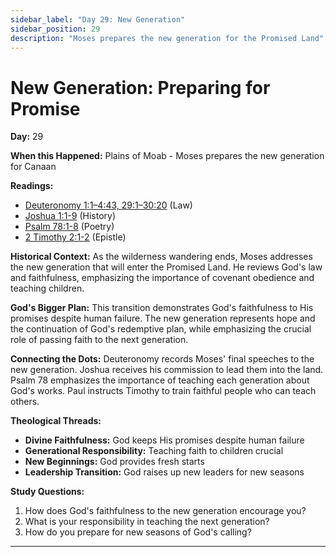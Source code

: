 ```yaml
---
sidebar_label: "Day 29: New Generation"
sidebar_position: 29
description: "Moses prepares the new generation for the Promised Land"
---
```


# New Generation: Preparing for Promise

**Day:** 29

**When this Happened:** Plains of Moab - Moses prepares the new generation for Canaan

**Readings:**
 - [Deuteronomy 1:1–4:43, 29:1–30:20](https://www.biblegateway.com/passage/?search=Deuteronomy+1%3A1-4%3A43%2C+29%3A1-30%3A20&version=ESV) (Law)
 - [Joshua 1:1-9](https://www.biblegateway.com/passage/?search=Joshua+1%3A1-9&version=ESV) (History)
 - [Psalm 78:1-8](https://www.biblegateway.com/passage/?search=Psalm+78%3A1-8&version=ESV) (Poetry)
 - [2 Timothy 2:1-2](https://www.biblegateway.com/passage/?search=2+Timothy+2%3A1-2&version=ESV) (Epistle)

**Historical Context:** As the wilderness wandering ends, Moses addresses the new generation that will enter the Promised Land. He reviews God's law and faithfulness, emphasizing the importance of covenant obedience and teaching children.

**God's Bigger Plan:** This transition demonstrates God's faithfulness to His promises despite human failure. The new generation represents hope and the continuation of God's redemptive plan, while emphasizing the crucial role of passing faith to the next generation.

**Connecting the Dots:** Deuteronomy records Moses' final speeches to the new generation. Joshua receives his commission to lead them into the land. Psalm 78 emphasizes the importance of teaching each generation about God's works. Paul instructs Timothy to train faithful people who can teach others.

****Theological Threads:****
- **Divine Faithfulness:** God keeps His promises despite human failure
- **Generational Responsibility:** Teaching faith to children crucial
- **New Beginnings:** God provides fresh starts
- **Leadership Transition:** God raises up new leaders for new seasons

**Study Questions:**
1. How does God's faithfulness to the new generation encourage you?
2. What is your responsibility in teaching the next generation?
3. How do you prepare for new seasons of God's calling?

---